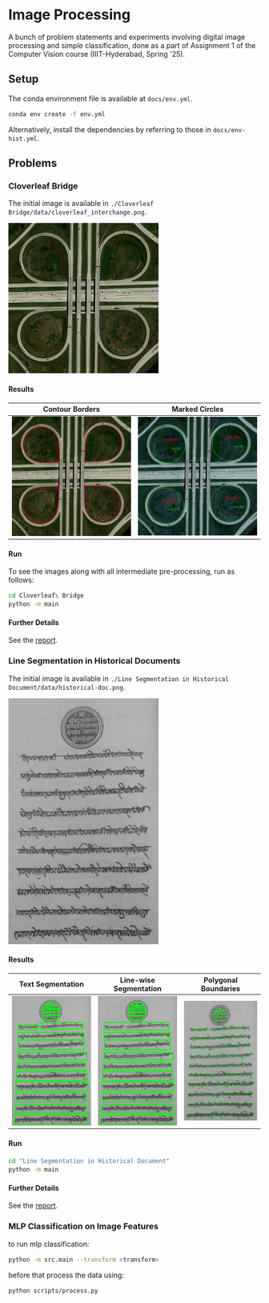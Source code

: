 # Image Processing 
A bunch of problem statements and experiments involving digital image processing and simple classification, done as a part of Assignment 1 of the Computer Vision course (IIIT-Hyderabad, Spring '25). 

## Setup 
The conda environment file is available at `docs/env.yml`.  
```sh 
conda env create -f env.yml
```

Alternatively, install the dependencies by referring to those in `docs/env-hist.yml`. 

## Problems  

### Cloverleaf Bridge 

The initial image is available in `./Cloverleaf Bridge/data/cloverleaf_interchange.png`. 

<img src="Cloverleaf Bridge/data/cloverleaf_interchange.png" alt="initial cloverleaf interchange" width="300">

#### Results 

| Contour Borders | Marked Circles |
| --------------- | -------------- |
| <img src="./Cloverleaf Bridge/res/contour borders.png" alt="contour borders" width="300"> | <img src="./Cloverleaf Bridge/res/marked circles.png" alt="contour circles" width="300"> |

#### Run 
To see the images along with all intermediate pre-processing, run as follows: 
```sh 
cd Cloverleaf\ Bridge
python -m main
```

#### Further Details 
See the [report](./Cloverleaf%20Bridge/report.pdf).

### Line Segmentation in Historical Documents 

The initial image is available in `./Line Segmentation in Historical Document/data/historical-doc.png`. 

<img src="./Line Segmentation in Historical Document/data/historical-doc.png" alt="initial historical doc" width="300">

#### Results 

| Text Segmentation | Line-wise Segmentation | Polygonal Boundaries |
| ----------------- | ---------------------- | -------------------- |
| <img src="./Line Segmentation in Historical Document/res/bounding boxes.png" alt="initial historical doc" width="300"> | <img src="./Line Segmentation in Historical Document/res/line-wise bounding boxes.png" alt="initial historical doc" width="300"> | <img src="./Line Segmentation in Historical Document/res/polygons.png" alt="initial historical doc" width="300"> |

#### Run 

```sh
cd "Line Segmentation in Historical Document"
python -m main 
```

#### Further Details 
See the [report](./Line%20Segmentation%20in%20Historical%20Document/report.pdf).

### MLP Classification on Image Features 
to run mlp classification:
```sh 
python -m src.main --transform <transform> 
```

before that process the data using:
```sh 
python scripts/process.py 
```

